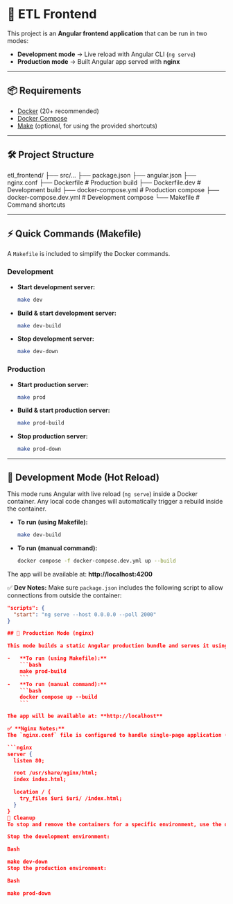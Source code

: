 # 🚀 ETL Frontend

This project is an **Angular frontend application** that can be run in two modes:

- **Development mode** → Live reload with Angular CLI (`ng serve`)
- **Production mode** → Built Angular app served with **nginx**

---

## 📦 Requirements

- [Docker](https://docs.docker.com/get-docker/) (20+ recommended)
- [Docker Compose](https://docs.docker.com/compose/)
- [Make](https://www.gnu.org/software/make/) (optional, for using the provided shortcuts)

---

## 🛠 Project Structure

etl_frontend/
├── src/...
├── package.json
├── angular.json
├── nginx.conf
├── Dockerfile # Production build
├── Dockerfile.dev # Development build
├── docker-compose.yml # Production compose
├── docker-compose.dev.yml # Development compose
└── Makefile # Command shortcuts

---

## ⚡️ Quick Commands (Makefile)

A `Makefile` is included to simplify the Docker commands.

### Development

- **Start development server:**
  ```bash
  make dev
  ```
- **Build & start development server:**
  ```bash
  make dev-build
  ```
- **Stop development server:**
  ```bash
  make dev-down
  ```

### Production

- **Start production server:**
  ```bash
  make prod
  ```
- **Build & start production server:**
  ```bash
  make prod-build
  ```
- **Stop production server:**
  ```bash
  make prod-down
  ```

---

## 🔧 Development Mode (Hot Reload)

This mode runs Angular with live reload (`ng serve`) inside a Docker container. Any local code changes will automatically trigger a rebuild inside the container.

- **To run (using Makefile):**
  ```bash
  make dev-build
  ```
- **To run (manual command):**
  ```bash
  docker compose -f docker-compose.dev.yml up --build
  ```

The app will be available at: **http://localhost:4200**

✅ **Dev Notes:**
Make sure `package.json` includes the following script to allow connections from outside the container:

````json
"scripts": {
  "start": "ng serve --host 0.0.0.0 --poll 2000"
}

## 🚀 Production Mode (nginx)

This mode builds a static Angular production bundle and serves it using an efficient `nginx` web server.

-   **To run (using Makefile):**
    ```bash
    make prod-build
    ```
-   **To run (manual command):**
    ```bash
    docker compose up --build
    ```

The app will be available at: **http://localhost**

✅ **Nginx Notes:**
The `nginx.conf` file is configured to handle single-page application (SPA) routing by redirecting all non-file requests back to `index.html`.

```nginx
server {
  listen 80;

  root /usr/share/nginx/html;
  index index.html;

  location / {
    try_files $uri $uri/ /index.html;
  }
}
🧹 Cleanup
To stop and remove the containers for a specific environment, use the down commands.

Stop the development environment:

Bash

make dev-down
Stop the production environment:

Bash

make prod-down
````
